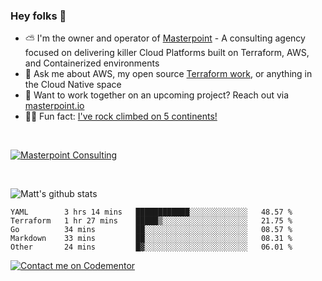 

### Hey folks 👋



- ⛅️ I'm the owner and operator of [Masterpoint](https://masterpoint.io) - A consulting agency focused on delivering killer Cloud Platforms built on Terraform, AWS, and Containerized environments
- 💬 Ask me about AWS, my open source [Terraform work](https://github.com/masterpointio?q=terraform&type=&language=hcl), or anything in the Cloud Native space
- 🔨 Want to work together on an upcoming project? Reach out via [masterpoint.io](https://masterpoint.io)
- 🧗‍♂️ Fun fact: [I've rock climbed on 5 continents!](https://www.rockandice.com/videos/weekend-whippers/weekend-whipper-gunning-for-it-on-south-six-shooter/)

<br>


[![Masterpoint Consulting](https://masterpoint-public.s3.us-west-2.amazonaws.com/Logo-medium.png)](https://masterpoint.io)

<br>

![Matt's github stats](https://github-readme-stats.vercel.app/api?username=Gowiem&count_private=true&theme=cobalt&show_icons=true)

<!--START_SECTION:waka-->

```text
YAML        3 hrs 14 mins   ████████████░░░░░░░░░░░░░   48.57 %
Terraform   1 hr 27 mins    █████▒░░░░░░░░░░░░░░░░░░░   21.75 %
Go          34 mins         ██░░░░░░░░░░░░░░░░░░░░░░░   08.57 %
Markdown    33 mins         ██░░░░░░░░░░░░░░░░░░░░░░░   08.31 %
Other       24 mins         █▓░░░░░░░░░░░░░░░░░░░░░░░   06.01 %
```

<!--END_SECTION:waka-->

[![Contact me on Codementor](https://www.codementor.io/m-badges/gowiem/find-me-on-cm-b.svg)](https://www.codementor.io/@gowiem?refer=badge)
